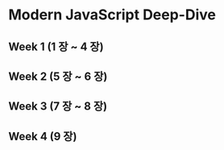 # Modern JavaScript Deep-Dive

## Week 1 (1 장 ~ 4 장)

## Week 2 (5 장 ~ 6 장)

## Week 3 (7 장 ~ 8 장)

## Week 4 (9 장)
